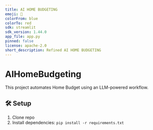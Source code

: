 ```yaml
---
title: AI HOME BUDGETING
emoji: 🐨
colorFrom: blue
colorTo: red
sdk: streamlit
sdk_version: 1.44.0
app_file: app.py
pinned: false
license: apache-2.0
short_description: Refined AI HOME BUDGETING
---
```


# AIHomeBudgeting
This project automates Home Budget using an LLM-powered workflow.

## 🛠 Setup
1. Clone repo
2. Install dependencies: `pip install -r requirements.txt`